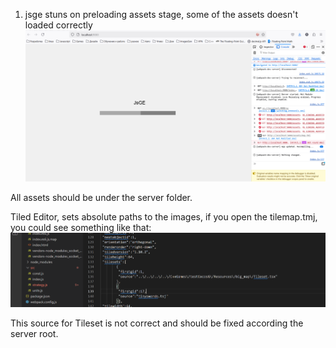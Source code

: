 1. jsge stuns on preloading assets stage, some of the assets doesn't loaded correctly  
![loading](../tutorials/loading_stun.png)

All assets should be under the server folder.

Tiled Editor, sets absolute paths to the images, if you open the tilemap.tmj, you could see something like that:
![path_uncorrect](../tutorials/path_uncorrect.png)

This source for Tileset is not correct and should be fixed according the server root.